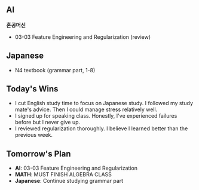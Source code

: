 ## AI
**혼공머신**
- 03-03 Feature Engineering and Regularization (review)

## Japanese
- N4 textbook (grammar part, 1-8)

## Today's Wins
- I cut English study time to focus on Japanese study. I followed my study mate's advice. Then I could manage stress relatively well.
- I signed up for speaking class. Honestly, I've experienced failures before but I never give up.
- I reviewed regularization thoroughly. I believe I learned better than the previous week.

## Tomorrow's Plan
- **AI**: 03-03 Feature Engineering and Regularization
- **MATH**: MUST FINISH ALGEBRA CLASS
- **Japanese**: Continue studying grammar part